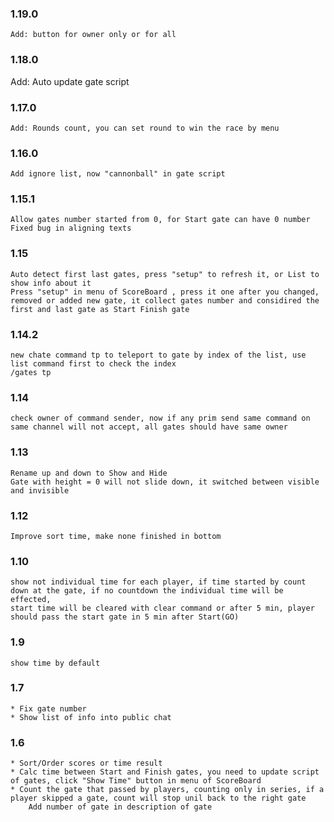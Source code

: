 ### 1.19.0
    Add: button for owner only or for all
### 1.18.0
   Add: Auto update gate script
### 1.17.0
    Add: Rounds count, you can set round to win the race by menu
### 1.16.0
    Add ignore list, now "cannonball" in gate script

### 1.15.1
    Allow gates number started from 0, for Start gate can have 0 number
    Fixed bug in aligning texts

### 1.15
    Auto detect first last gates, press "setup" to refresh it, or List to show info about it
    Press "setup" in menu of ScoreBoard , press it one after you changed, removed or added new gate, it collect gates number and considired the first and last gate as Start Finish gate

### 1.14.2
    new chate command tp to teleport to gate by index of the list, use list command first to check the index
    /gates tp
### 1.14
    check owner of command sender, now if any prim send same command on same channel will not accept, all gates should have same owner
### 1.13
    Rename up and down to Show and Hide
    Gate with height = 0 will not slide down, it switched between visible and invisible

### 1.12
    Improve sort time, make none finished in bottom

### 1.10
    show not individual time for each player, if time started by count down at the gate, if no countdown the individual time will be effected,
    start time will be cleared with clear command or after 5 min, player should pass the start gate in 5 min after Start(GO)

### 1.9
    show time by default
### 1.7
    * Fix gate number
    * Show list of info into public chat

### 1.6

    * Sort/Order scores or time result
    * Calc time between Start and Finish gates, you need to update script of gates, click "Show Time" button in menu of ScoreBoard
    * Count the gate that passed by players, counting only in series, if a player skipped a gate, count will stop unil back to the right gate
        Add number of gate in description of gate
